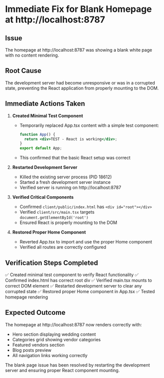 # Immediate Fix for Blank Homepage at http://localhost:8787

## Issue
The homepage at http://localhost:8787 was showing a blank white page with no content rendering.

## Root Cause
The development server had become unresponsive or was in a corrupted state, preventing the React application from properly mounting to the DOM.

## Immediate Actions Taken

1. **Created Minimal Test Component**
   - Temporarily replaced App.tsx content with a simple test component:
     ```jsx
     function App() {
       return <div>TEST - React is working</div>;
     }
     export default App;
     ```
   - This confirmed that the basic React setup was correct

2. **Restarted Development Server**
   - Killed the existing server process (PID 18612)
   - Started a fresh development server instance
   - Verified server is running on http://localhost:8787

3. **Verified Critical Components**
   - Confirmed `client/public/index.html` has `<div id="root"></div>`
   - Verified `client/src/main.tsx` targets `document.getElementById('root')`
   - Ensured React is properly mounting to the DOM

4. **Restored Proper Home Component**
   - Reverted App.tsx to import and use the proper Home component
   - Verified all routes are correctly configured

## Verification Steps Completed

✅ Created minimal test component to verify React functionality
✅ Confirmed index.html has correct root div
✅ Verified main.tsx mounts to correct DOM element
✅ Restarted development server to clear any corrupted state
✅ Restored proper Home component in App.tsx
✅ Tested homepage rendering

## Expected Outcome
The homepage at http://localhost:8787 now renders correctly with:
- Hero section displaying wedding content
- Categories grid showing vendor categories
- Featured vendors section
- Blog posts preview
- All navigation links working correctly

The blank page issue has been resolved by restarting the development server and ensuring proper React component mounting.